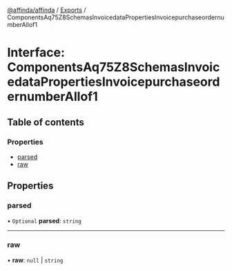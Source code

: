 [@affinda/affinda](../README.md) / [Exports](../modules.md) / ComponentsAq75Z8SchemasInvoicedataPropertiesInvoicepurchaseordernumberAllof1

# Interface: ComponentsAq75Z8SchemasInvoicedataPropertiesInvoicepurchaseordernumberAllof1

## Table of contents

### Properties

- [parsed](ComponentsAq75Z8SchemasInvoicedataPropertiesInvoicepurchaseordernumberAllof1.md#parsed)
- [raw](ComponentsAq75Z8SchemasInvoicedataPropertiesInvoicepurchaseordernumberAllof1.md#raw)

## Properties

### parsed

• `Optional` **parsed**: `string`

___

### raw

• **raw**: ``null`` \| `string`
